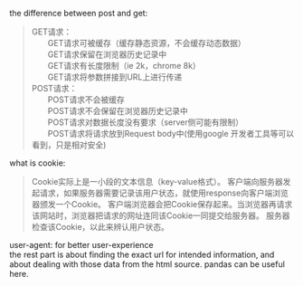 the difference between post and get:
>GET请求：<br>
　　GET请求可被缓存（缓存静态资源，不会缓存动态数据）<br>
　　GET请求保留在浏览器历史记录中<br>
　　GET请求有长度限制（ie 2k，chrome 8k）<br>
　　GET请求将参数拼接到URL上进行传递<br>
>POST请求：<br>
　　POST请求不会被缓存<br>
　　POST请求不会保留在浏览器历史记录中<br>
　　POST请求对数据长度没有要求（server侧可能有限制）<br>
　　POST请求将请求放到Request body中(使用google 开发者工具等可以看到，只是相对安全)<br>
  
  what is cookie:
  > Cookie实际上是一小段的文本信息（key-value格式）。
  客户端向服务器发起请求，如果服务器需要记录该用户状态，就使用response向客户端浏览器颁发一个Cookie。
  客户端浏览器会把Cookie保存起来。当浏览器再请求该网站时，浏览器把请求的网址连同该Cookie一同提交给服务器。
  服务器检查该Cookie，以此来辨认用户状态。
  
  user-agent: for better user-experience<br>
  the rest part is about finding the exact url for intended information, and about 
  dealing with those data from the html source. pandas can be useful here.
